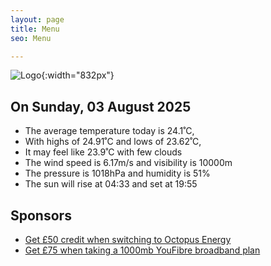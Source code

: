 ```yaml
---
layout: page
title: Menu
seo: Menu

---
```


![Logo](/images/logo.jpg){:width="832px"}

<!-- weather_marker starts -->
## On Sunday, 03 August 2025

- The average temperature today is 24.1˚C,
- With highs of 24.91˚C and lows of 23.62˚C,
- It may feel like 23.9˚C with few clouds
- The wind speed is 6.17m/s and visibility is 10000m
- The pressure is 1018hPa and humidity is 51%
- The sun will rise at 04:33 and set at 19:55

<!-- weather_marker ends -->

## Sponsors

- [Get £50 credit when switching to Octopus Energy](https://bit.ly/3oD1nnS)
- [Get £75 when taking a 1000mb YouFibre broadband plan](https://aklam.io/91zWhU?)

